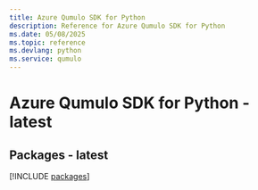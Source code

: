 ```yaml
---
title: Azure Qumulo SDK for Python
description: Reference for Azure Qumulo SDK for Python
ms.date: 05/08/2025
ms.topic: reference
ms.devlang: python
ms.service: qumulo
---
```

# Azure Qumulo SDK for Python - latest
## Packages - latest
[!INCLUDE [packages](qumulo-index.md)]